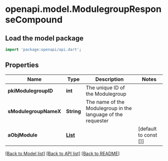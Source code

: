 # openapi.model.ModulegroupResponseCompound

## Load the model package
```dart
import 'package:openapi/api.dart';
```

## Properties
Name | Type | Description | Notes
------------ | ------------- | ------------- | -------------
**pkiModulegroupID** | **int** | The unique ID of the Modulegroup | 
**sModulegroupNameX** | **String** | The name of the Modulegroup in the language of the requester | 
**aObjModule** | [**List<ModuleResponseCompound>**](ModuleResponseCompound.md) |  | [default to const []]

[[Back to Model list]](../README.md#documentation-for-models) [[Back to API list]](../README.md#documentation-for-api-endpoints) [[Back to README]](../README.md)


